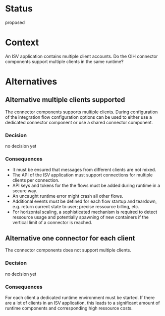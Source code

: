 # Status
proposed

# Context
An ISV application contains multiple client accounts. Do the OIH connector components support multiple clients in the same runtime?

# Alternatives

## Alternative multiple clients supported
The connector components supports multiple clients. During configuration of the integration flow configuration options can be used to either use a dedicated connector component or use a shared connector component.

### Decision
no decision yet

### Consequences
* It must be ensured that messages from different clients are not mixed.
* The API of the ISV application must support connections for multiple clients per connection.
* API keys and tokens for the the flows must be added during runtime in a secure way. 
* An uncaught runtime error might crash all other flows.
* Additional events must be defined for each flow startup and teardown, e.g. return current state to user; precise ressource billing, etc.
* For horizontal scaling, a sophisticated mechanism is required to detect ressource usage and potentially spawning of new containers if the vertical limit of a connector is reached.

## Alternative one connector for each client
The connector components does not support multiple clients. 

### Decision
no decision yet

### Consequences
For each client a dedicated runtime environment must be started. If there are a lot of clients in an ISV application, this leads to a significant amount of runtime components and corresponding high ressource costs.
